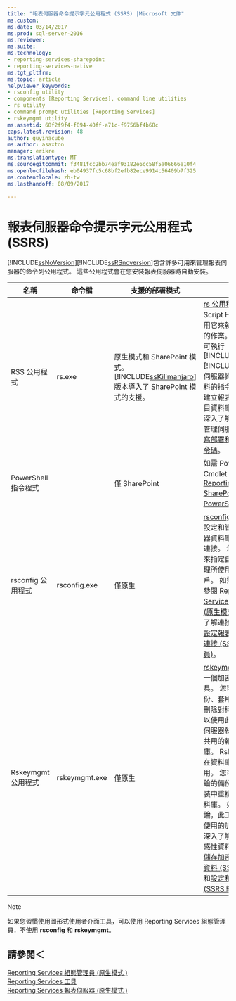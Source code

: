 ```yaml
---
title: "報表伺服器命令提示字元公用程式 (SSRS) |Microsoft 文件"
ms.custom: 
ms.date: 03/14/2017
ms.prod: sql-server-2016
ms.reviewer: 
ms.suite: 
ms.technology:
- reporting-services-sharepoint
- reporting-services-native
ms.tgt_pltfrm: 
ms.topic: article
helpviewer_keywords:
- rsconfig utility
- components [Reporting Services], command line utilities
- rs utility
- command prompt utilities [Reporting Services]
- rskeymgmt utility
ms.assetid: 68f2f9f4-f894-40ff-a71c-f9756bf4b68c
caps.latest.revision: 48
author: guyinacube
ms.author: asaxton
manager: erikre
ms.translationtype: MT
ms.sourcegitcommit: f3481fcc2bb74eaf93182e6cc58f5a06666e10f4
ms.openlocfilehash: eb04937fc5c68bf2efb82ece9914c56409b7f325
ms.contentlocale: zh-tw
ms.lasthandoff: 08/09/2017

---
```

# <a name="report-server-command-prompt-utilities-ssrs"></a>報表伺服器命令提示字元公用程式 (SSRS)
  [!INCLUDE[ssNoVersion](../../includes/ssnoversion-md.md)][!INCLUDE[ssRSnoversion](../../includes/ssrsnoversion-md.md)]包含許多可用來管理報表伺服器的命令列公用程式。 這些公用程式會在您安裝報表伺服器時自動安裝。  
  
|名稱|命令檔|支援的部署模式|說明|  
|----------|------------------|-------------------------------|-----------------|  
|RSS 公用程式|rs.exe|原生模式和 SharePoint 模式。 [!INCLUDE[ssKilimanjaro](../../includes/sskilimanjaro-md.md)] 版本導入了 SharePoint 模式的支援。|[rs 公用程式](../../reporting-services/tools/rs-exe-utility-ssrs.md) 是一個 Script Host，您可以使用它來執行編寫指令碼的作業。 使用此工具即可執行[!INCLUDE[msCoName](../../includes/msconame-md.md)][!INCLUDE[vbprvb](../../includes/vbprvb-md.md)]報表伺服器資料庫間複製資料的指令碼發行報表、 建立報表伺服器中的項目資料庫，等等。 若要深入了解使用指令碼來管理伺服器，請參閱 [編寫部署和管理工作的指令碼](../../reporting-services/tools/script-deployment-and-administrative-tasks.md)。|  
|PowerShell 指令程式||僅 SharePoint|如需 PowerShell Cmdlet 的清單，請參閱 [Reporting Services SharePoint 模式的 PowerShell Cmdlet](../../reporting-services/report-server-sharepoint/powershell-cmdlets-for-reporting-services-sharepoint-mode.md)。|  
|rsconfig 公用程式|rsconfig.exe|僅原生|[rsconfig 公用程式](../../reporting-services/tools/rsconfig-utility-ssrs.md) 用於設定和管理至報表伺服器資料庫的報表伺服器連接。 您也可以使用它來指定自動執行報表處理所使用的使用者帳戶。 如需詳細資訊，請參閱 [Reporting Services 報表伺服器 &#40;原生模式&#41;](../../reporting-services/report-server/reporting-services-report-server-native-mode.md)。 若要深入了解連接組態，請參閱[設定報表伺服器資料庫連接 &#40;SSRS 組態管理員&#41;](../../reporting-services/install-windows/configure-a-report-server-database-connection-ssrs-configuration-manager.md)。|  
|Rskeymgmt 公用程式|rskeymgmt.exe|僅原生|[rskeymgmt 公用程式](../../reporting-services/tools/rskeymgmt-utility-ssrs.md) 是一個加密金鑰管理工具。 您可以利用它來備份、套用、重新建立及刪除對稱金鑰。 您也可以使用此工具，將報表伺服器執行個體附加至共用的報表伺服器資料庫。 Rskeymgmt 可以在資料庫復原作業中使用。 您可以套用對稱金鑰的備份副本，在新安裝中重複使用現有的資料庫。 如果無法復原金鑰，此工具可刪除不再使用的加密內容。 若要深入了解金鑰管理和敏感性資料儲存，請參閱[儲存加密的報表伺服器資料 &#40;SSRS 組態管理員&#41;](../../reporting-services/install-windows/ssrs-encryption-keys-store-encrypted-report-server-data.md) 和[設定和管理加密金鑰 &#40;SSRS 組態管理員&#41;](../../reporting-services/install-windows/ssrs-encryption-keys-manage-encryption-keys.md)。|  
  
> [!NOTE]  
>  如果您習慣使用圖形式使用者介面工具，可以使用 Reporting Services 組態管理員，不使用 **rsconfig** 和 **rskeymgmt**。  
  
## <a name="see-also"></a>請參閱＜  
 [Reporting Services 組態管理員 &#40;原生模式 &#41;](../../reporting-services/install-windows/reporting-services-configuration-manager-native-mode.md)   
 [Reporting Services 工具](../../reporting-services/tools/reporting-services-tools.md)   
 [Reporting Services 報表伺服器 &#40;原生模式 &#41;](../../reporting-services/report-server/reporting-services-report-server-native-mode.md)  
  
  

